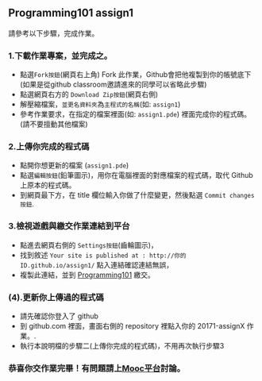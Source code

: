 ## Programming101 assign1 
請參考以下步驟，完成作業。

### 1.下載作業專案，並完成之。
- 點選`Fork按鈕`(網頁右上角) Fork 此作業，Github會把他複製到你的帳號底下 (如果是從github classroom邀請進來的同學可以省略此步驟)
- 點選網頁右方的 `Download Zip按鈕`(網頁右側)
- 解壓縮檔案，`並更名資料夾`為`主程式的名稱`(如: `assign1`)
- 參考作業要求，在指定的檔案裡面(如: `assign1.pde`) 裡面完成你的程式碼。(請不要擅動其他檔案)

### 2.上傳你完成的程式碼
- 點開你想更新的檔案 (`assign1.pde`)
- 點選`編輯按鈕`(鉛筆圖示)，用你在電腦裡面的對應檔案的程式碼，取代 Github 上原本的程式碼。
- 到網頁最下方，在 title 欄位輸入你做了什麼變更，然後點選 `Commit changes按鈕`.

### 3.檢視遊戲與繳交作業連結到平台
- 點進去網頁右側的 `Settings按鈕`(齒輪圖示)，
- 找到敘述 `Your site is published at : http://你的ID.github.io/assign1/` 點入連結確認連結無誤，
- 複製此連結，並到 [Programming101](http://programming101.cs.nccu.edu.tw/dashboard.html) 繳交。

### (4).更新你上傳過的程式碼
- 請先確認你登入了 github 
- 到 github.com 裡面，畫面右側的 repository 裡點入你的 20171-assignX 作業。.
- 執行本說明檔的步驟二(上傳你完成的程式碼)，不用再次執行步驟3

### 恭喜你交作業完畢！有問題請上[Mooc平台](http://moocs.nccu.edu.tw/course/17/discuss/)討論。

